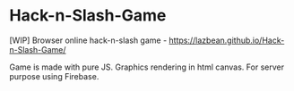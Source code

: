 # Hack-n-Slash-Game

[WIP] Browser online hack-n-slash game - https://lazbean.github.io/Hack-n-Slash-Game/

Game is made with pure JS.
Graphics rendering in html canvas.
For server purpose using Firebase.
